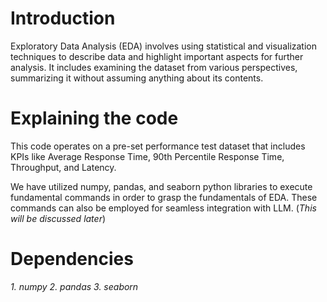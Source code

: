 <h1>Introduction</h1>

Exploratory Data Analysis (EDA) involves using statistical and visualization techniques to describe data and highlight
important aspects for further analysis. It includes examining the dataset from various perspectives, summarizing it
without assuming anything about its contents.

<h1>Explaining the code</h1>

This code operates on a pre-set performance test dataset that includes KPIs like Average Response Time,
90th Percentile Response Time, Throughput, and Latency.

We have utilized numpy, pandas, and seaborn python libraries to execute fundamental commands in order to grasp
the fundamentals of EDA. These commands can also be employed for seamless integration with LLM. 
(<i>This will be discussed later</i>)

<h1>Dependencies</h1>

*1. numpy*
*2. pandas*
*3. seaborn*